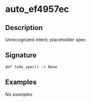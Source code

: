 # auto_ef4957ec

## Description
Unrecognized intent; placeholder spec.

## Signature
```
def todo_spec() -> None
```

## Examples
_No examples_
